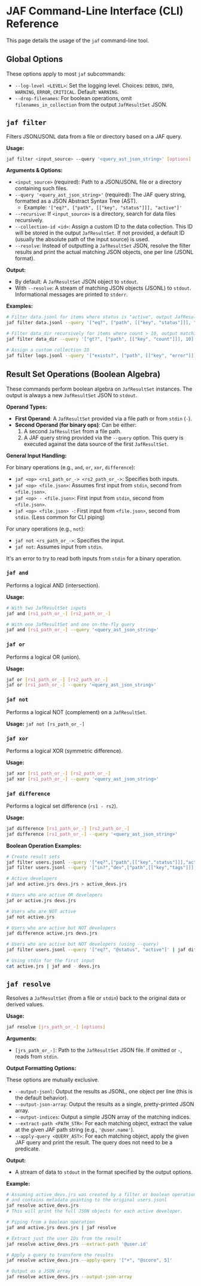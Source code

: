 # JAF Command-Line Interface (CLI) Reference

This page details the usage of the `jaf` command-line tool.

## Global Options

These options apply to most `jaf` subcommands:

-   `--log-level <LEVEL>`: Set the logging level. Choices: `DEBUG`, `INFO`, `WARNING`, `ERROR`, `CRITICAL`. Default: `WARNING`.
-   `--drop-filenames`: For boolean operations, omit `filenames_in_collection` from the output `JafResultSet` JSON.

## `jaf filter`

Filters JSON/JSONL data from a file or directory based on a JAF query.

**Usage:**

```bash
jaf filter <input_source> --query '<query_ast_json_string>' [options]
```

**Arguments & Options:**

-   `<input_source>` (required): Path to a JSON/JSONL file or a directory containing such files.
-   `--query '<query_ast_json_string>'` (required): The JAF query string, formatted as a JSON Abstract Syntax Tree (AST).
    -   Example: `'["eq?", ["path", [["key", "status"]]], "active"]'`
-   `--recursive`: If `<input_source>` is a directory, search for data files recursively.
-   `--collection-id <id>`: Assign a custom ID to the data collection. This ID will be stored in the output `JafResultSet`. If not provided, a default ID (usually the absolute path of the input source) is used.
-   `--resolve`: Instead of outputting a `JafResultSet` JSON, resolve the filter results and print the actual matching JSON objects, one per line (JSONL format).

**Output:**

-   By default: A `JafResultSet` JSON object to `stdout`.
-   With `--resolve`: A stream of matching JSON objects (JSONL) to `stdout`. Informational messages are printed to `stderr`.

**Examples:**

```bash
# Filter data.jsonl for items where status is "active", output JafResultSet
jaf filter data.jsonl --query '["eq?", ["path", [["key", "status"]]], "active"]'

# Filter data_dir recursively for items where count > 10, output matching objects
jaf filter data_dir --query '["gt?", ["path", [["key", "count"]]], 10]' --recursive --resolve

# Assign a custom collection ID
jaf filter logs.jsonl --query '["exists?", ["path", [["key", "error"]]]]' --collection-id "error_logs_v1"
```

## Result Set Operations (Boolean Algebra)

These commands perform boolean algebra on `JafResultSet` instances. The output is always a new `JafResultSet` JSON to `stdout`.

**Operand Types:**
- **First Operand**: A `JafResultSet` provided via a file path or from `stdin` (`-`).
- **Second Operand (for binary ops)**: Can be either:
    1. A second `JafResultSet` from a file path.
    2. A JAF query string provided via the `--query` option. This query is executed against the data source of the first `JafResultSet`.

**General Input Handling:**

For binary operations (e.g., `and`, `or`, `xor`, `difference`):
-   `jaf <op> <rs1_path_or_-> <rs2_path_or_->`: Specifies both inputs.
-   `jaf <op> <file.json>`: Assumes first input from `stdin`, second from `<file.json>`.
-   `jaf <op> - <file.json>`: First input from `stdin`, second from `<file.json>`.
-   `jaf <op> <file.json> -`: First input from `<file.json>`, second from `stdin`. (Less common for CLI piping)

For unary operations (e.g., `not`):
-   `jaf not <rs_path_or_->`: Specifies the input.
-   `jaf not`: Assumes input from `stdin`.

It's an error to try to read both inputs from `stdin` for a binary operation.

### `jaf and`

Performs a logical AND (intersection).

**Usage:**
```bash
# With two JafResultSet inputs
jaf and [rs1_path_or_-] [rs2_path_or_-]

# With one JafResultSet and one on-the-fly query
jaf and [rs1_path_or_-] --query '<query_ast_json_string>'
```

### `jaf or`

Performs a logical OR (union).

**Usage:**
```bash
jaf or [rs1_path_or_-] [rs2_path_or_-]
jaf or [rs1_path_or_-] --query '<query_ast_json_string>'
```

### `jaf not`

Performs a logical NOT (complement) on a `JafResultSet`.

**Usage:** `jaf not [rs_path_or_-]`

### `jaf xor`

Performs a logical XOR (symmetric difference).

**Usage:**
```bash
jaf xor [rs1_path_or_-] [rs2_path_or_-]
jaf xor [rs1_path_or_-] --query '<query_ast_json_string>'
```

### `jaf difference`

Performs a logical set difference (`rs1 - rs2`).

**Usage:**
```bash
jaf difference [rs1_path_or_-] [rs2_path_or_-]
jaf difference [rs1_path_or_-] --query '<query_ast_json_string>'
```

**Boolean Operation Examples:**

```bash
# Create result sets
jaf filter users.jsonl --query '["eq?",["path",[["key","status"]]],"active"]' > active.jrs
jaf filter users.jsonl --query '["in?","dev",["path",[["key","tags"]]]]' > devs.jrs

# Active developers
jaf and active.jrs devs.jrs > active_devs.jrs

# Users who are active OR developers
jaf or active.jrs devs.jrs

# Users who are NOT active
jaf not active.jrs

# Users who are active but NOT developers
jaf difference active.jrs devs.jrs

# Users who are active but NOT developers (using --query)
jaf filter users.jsonl --query '["eq?", "@status", "active"]' | jaf difference --query '["in?","dev","@tags"]'

# Using stdin for the first input
cat active.jrs | jaf and - devs.jrs
```

## `jaf resolve`

Resolves a `JafResultSet` (from a file or `stdin`) back to the original data or derived values.

**Usage:**
```bash
jaf resolve [jrs_path_or_-] [options]
```

**Arguments:**

-   `[jrs_path_or_-]`: Path to the `JafResultSet` JSON file. If omitted or `-`, reads from `stdin`.

**Output Formatting Options:**

These options are mutually exclusive.

-   `--output-jsonl`: Output the results as JSONL, one object per line (this is the default behavior).
-   `--output-json-array`: Output the results as a single, pretty-printed JSON array.
-   `--output-indices`: Output a simple JSON array of the matching indices.
-   `--extract-path <PATH_STR>`: For each matching object, extract the value at the given JAF path string (e.g., `'@user.name'`).
-   `--apply-query <QUERY_AST>`: For each matching object, apply the given JAF query and print the result. The query does not need to be a predicate.

**Output:**

-   A stream of data to `stdout` in the format specified by the output options.

**Example:**

```bash
# Assuming active_devs.jrs was created by a filter or boolean operation
# and contains metadata pointing to the original users.jsonl
jaf resolve active_devs.jrs
# This will print the full JSON objects for each active developer.

# Piping from a boolean operation
jaf and active.jrs devs.jrs | jaf resolve

# Extract just the user IDs from the result
jaf resolve active_devs.jrs --extract-path '@user.id'

# Apply a query to transform the results
jaf resolve active_devs.jrs --apply-query '["+", "@score", 5]'

# Output as a JSON array
jaf resolve active_devs.jrs --output-json-array
```
